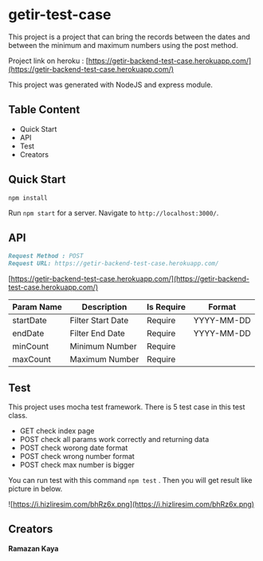 # getir-test-case 

This project is a project that can bring the records between the dates and between the minimum and maximum numbers using the post method.

Project link on heroku : [https://getir-backend-test-case.herokuapp.com/](https://getir-backend-test-case.herokuapp.com/)

This project was generated with NodeJS and express module.

## Table Content 

- Quick Start
- API 
- Test
- Creators

## Quick Start

`npm install` <br>

Run `npm start` for a server. Navigate to `http://localhost:3000/`.



## API

```markdown
Request Method : POST 
Request URL: https://getir-backend-test-case.herokuapp.com/
```
[https://getir-backend-test-case.herokuapp.com/](https://getir-backend-test-case.herokuapp.com/)

| Param Name | Description | Is Require | Format |
| ------------ | ----------- | ---------- | ------ |
| startDate | Filter Start Date| Require | YYYY-MM-DD |
| endDate | Filter End Date | Require | YYYY-MM-DD |
| minCount | Minimum Number | Require |
| maxCount | Maximum Number | Require |

## Test
This project uses mocha test framework.
There is 5 test case in this test class.
 - GET check index page
 - POST check all params work correctly and returning data
 - POST check worong date format 
 - POST check wrong number format
 - POST check max number is bigger
 
 You can run test with this command `npm test` . Then you will get result like picture in below.
 
 ![https://i.hizliresim.com/bhRz6x.png](https://i.hizliresim.com/bhRz6x.png)
 
 
 
## Creators

**Ramazan Kaya**
